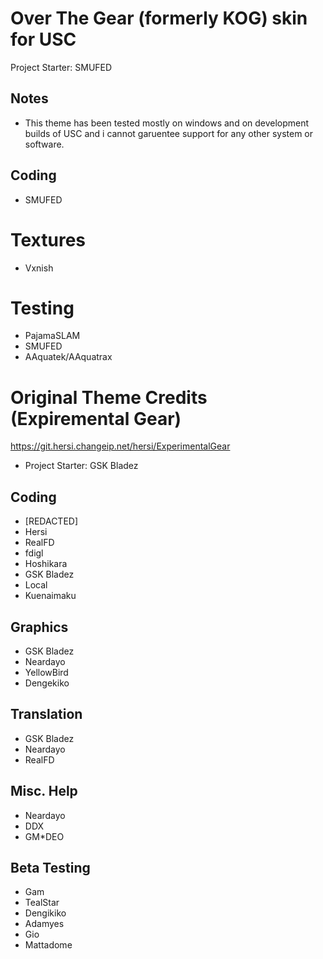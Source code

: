 # Over The Gear (formerly KOG) skin for USC 
Project Starter: SMUFED
## Notes
- This theme has been tested mostly on windows and on development builds of USC and i cannot garuentee support for any other system or software.

## Coding
- SMUFED

# Textures
- Vxnish

# Testing
- PajamaSLAM
- SMUFED
- AAquatek/AAquatrax

# Original Theme Credits (Expiremental Gear)
https://git.hersi.changeip.net/hersi/ExperimentalGear
- Project Starter: GSK Bladez

## Coding
- [REDACTED]
- Hersi
- RealFD
- fdigl
- Hoshikara
- GSK Bladez
- Local
- Kuenaimaku

## Graphics
- GSK Bladez
- Neardayo
- YellowBird
- Dengekiko

## Translation
- GSK Bladez
- Neardayo
- RealFD

## Misc. Help
- Neardayo
- DDX
- GM*DEO

## Beta Testing
- Gam
- TealStar
- Dengikiko
- Adamyes
- Gio
- Mattadome


